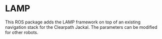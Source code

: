 # LAMP
This ROS package adds the LAMP framework on top of an existing navigation stack for the Clearpath Jackal.
The parameters can be modified for other robots.
